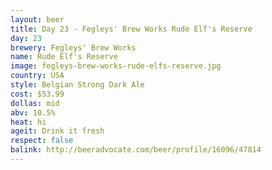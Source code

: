 ```yaml
---
layout: beer
title: Day 23 - Fegleys' Brew Works Rude Elf's Reserve
day: 23
brewery: Fegleys' Brew Works
name: Rude Elf's Reserve
image: fegleys-brew-works-rude-elfs-reserve.jpg
country: USA
style: Belgian Strong Dark Ale
cost: $53.99
dollas: mid
abv: 10.5%
heat: hi
ageit: Drink it fresh
respect: false
balink: http://beeradvocate.com/beer/profile/16096/47814
---
```



